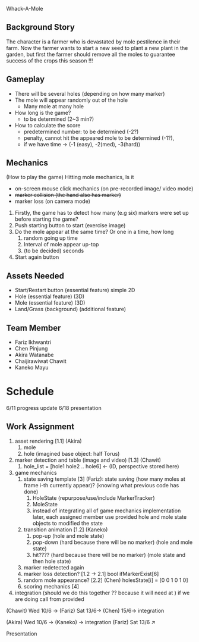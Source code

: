 Whack-A-Mole

## Background Story
The character is a farmer who is devastated by mole pestilence in their farm. Now the farmer wants to start a new seed to plant a new plant in the garden, but first the farmer should remove all the moles to guarantee success of the crops this season !!!


## Gameplay
* There will be several holes (depending on how many marker)
* The mole will appear randomly out of the hole
  * Many mole at many hole
* How long is the game?
  * to be determined (2~3 min?)
* How to calculate the score
  * predetermined number: to be determined (-2?)
  * penalty, cannot hit the appeared mole to be determined (-1?), 
  * if we have time → (-1 (easy), -2(med), -3(hard)) 



## Mechanics
(How to play the game)
Hitting mole mechanics, Is it 
* on-screen mouse click mechanics (on pre-recorded image/ video mode)
* ~~marker collision (the hand also has marker)~~
* marker loss (on camera mode)

1. Firstly, the game has to detect how many (e.g six) markers were set up before starting the game? 
2. Push starting button to start (exercise image)
3. Do the mole appear at the same time? Or one in a time, how long 
   1. random going up time
   2. Interval of mole appear up-top 
   3. (to be decided) seconds
4. Start again button

## Assets Needed
* Start/Restart button (essential feature) simple 2D
* Hole (essential feature) (3D)
* Mole (essential feature) (3D)
* Land/Grass (background) (additional feature)


## Team Member
* Fariz Ikhwantri
* Chen Pinjung
* Akira Watanabe
* Chaijirawiwat Chawit
* Kaneko Mayu

# Schedule
6/11 progress update
6/18 presentation

## Work Assignment
1. asset rendering [1.1] (Akira)
   1. mole
   2. hole (imagined base object: half Torus)
2. marker detection and table (image and video) [1.3] (Chawit)
   1. hole_list = [hole1 hole2 .. hole6] ← (ID, perspective stored here) 
3. game mechanics
   1. state saving template [3] (Fariz): state saving (how many moles at frame i-th currently appear)?  (knowing what previous code has done)
      1. HoleState (repurpose/use/include MarkerTracker)
      2. MoleState
      3. instead of integrating all of game mechanics implementation later, each assigned member use provided hole and mole state objects to modified the state
   2. transition animation [1.2] (Kaneko)
      1. pop-up (hole and mole state)
      2. pop-down (hard because there will be no marker) (hole and mole state)
      3. hit???? (hard because there will be no marker) (mole state and then hole state)
   3. marker redetected again
   4. marker loss detection? [1.2 → 2.1]  bool ifMarkerExist[6]
   5. random mole appearance? [2.2] (Chen) holesState[i] = [0 0 1 0 1 0] 
   6. scoring mechanics [4]
4. integration (should we do this together ?? because it will need at ) if we are doing call from provided 


(Chawit) Wed 10/6 → (Fariz) Sat 13/6→ (Chen) 15/6→  integration

(Akira) Wed 10/6 → (Kaneko) → integration
(Fariz) Sat 13/6    ↗ 

Presentation 






